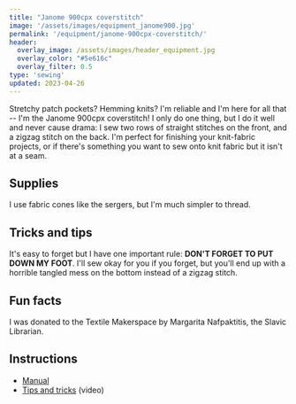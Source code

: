 ```yaml
---
title: "Janome 900cpx coverstitch"
image: '/assets/images/equipment_janome900.jpg'
permalink: '/equipment/janome-900cpx-coverstitch/'
header:
  overlay_image: /assets/images/header_equipment.jpg
  overlay_color: "#5e616c"
  overlay_filter: 0.5
type: 'sewing'
updated: 2023-04-26
---
```


Stretchy patch pockets? Hemming knits? I'm reliable and I'm here for all that -- I'm the Janome 900cpx coverstitch! I only do one thing, but I do it well and never cause drama: I sew two rows of straight stitches on the front, and a zigzag stitch on the back. I'm perfect for finishing your knit-fabric projects, or if there's something you want to sew onto knit fabric but it isn't at a seam.


## Supplies
I use fabric cones like the sergers, but I'm much simpler to thread. 


## Tricks and tips
It's easy to forget but I have one important rule: **DON'T FORGET TO PUT DOWN MY FOOT**. I'll sew okay for you if you forget, but you'll end up with a horrible tangled mess on the bottom instead of a zigzag stitch.


## Fun facts
I was donated to the Textile Makerspace by Margarita Nafpaktitis, the Slavic Librarian.

## Instructions

* [Manual](https://www.manua.ls/janome/coverpro-900cpx/manual)
* [Tips and tricks](https://www.youtube.com/watch?v=bLiQiNH_F0o&ab_channel=JanomeLife) (video)